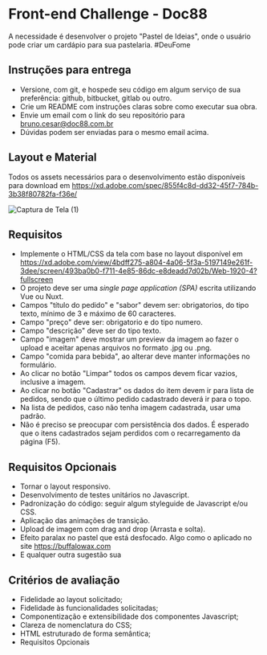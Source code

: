 # Front-end Challenge - Doc88

A necessidade é desenvolver o projeto "Pastel de Ideias", onde o usuário pode criar um cardápio para sua pastelaria. #DeuFome

## Instruções para entrega

* Versione, com git, e hospede seu código em algum serviço de sua preferência: github, bitbucket, gitlab ou outro.
* Crie um README com instruções claras sobre como executar sua obra.
* Envie um email com o link do seu repositório para bruno.cesar@doc88.com.br
* Dúvidas podem ser enviadas para o mesmo email acima.

## Layout e Material

Todos os assets necessários para o desenvolvimento estão disponíveis para download em https://xd.adobe.com/spec/855f4c8d-dd32-45f7-784b-3b38f80782fa-f36e/

![Captura de Tela (1)](https://user-images.githubusercontent.com/1139893/66259052-0c9f2880-e783-11e9-9cde-6dfe432ebd8a.png)

## Requisitos

* Implemente o HTML/CSS da tela com base no layout disponível em https://xd.adobe.com/view/4bdff275-a804-4a06-5f3a-5197149e261f-3dee/screen/493ba0b0-f711-4e85-86dc-e8deadd7d02b/Web-1920-4?fullscreen
* O projeto deve ser uma *single page application (SPA)* escrita utilizando Vue ou Nuxt.
* Campos "título do pedido" e "sabor" devem ser: obrigatorios, do tipo texto, mínimo de 3 e máximo de 60 caracteres.
* Campo "preço" deve ser: obrigatorio e do tipo numero.
* Campo "descrição" deve ser do tipo texto. 
* Campo "imagem" deve mostrar um preview da imagem ao fazer o upload e aceitar apenas arquivos no formato .jpg ou .png. 
* Campo "comida para bebida", ao alterar deve manter informações no formulário.
* Ao clicar no botão "Limpar" todos os campos devem ficar vazios, inclusive a imagem.
* Ao clicar no botão "Cadastrar" os dados do item devem ir para lista de pedidos, sendo que o último pedido cadastrado deverá ir para o topo.
* Na lista de pedidos, caso não tenha imagem cadastrada, usar uma padrão.
* Não é preciso se preocupar com persistência dos dados. É esperado que o itens cadastrados sejam perdidos com o recarregamento da página (F5).

## Requisitos Opcionais

* Tornar o layout responsivo.
* Desenvolvimento de testes unitários no Javascript.
* Padronização do código: seguir algum styleguide de Javascript e/ou CSS.
* Aplicação das animações de transição.
* Upload de imagem com drag and drop (Arrasta e solta).
* Efeito paralax no pastel que está desfocado. Algo como o aplicado no site https://buffalowax.com
* E qualquer outra sugestão sua

## Critérios de avaliação

* Fidelidade ao layout solicitado;
* Fidelidade às funcionalidades solicitadas;
* Componentização e extensibilidade dos componentes Javascript;
* Clareza de nomenclatura do CSS;
* HTML estruturado de forma semântica;
* Requisitos Opcionais
